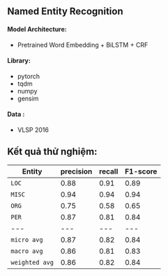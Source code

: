 ## Named Entity Recognition
#### Model Architecture:
  + Pretrained Word Embedding + BiLSTM + CRF

#### Library:
  + pytorch
  + tqdm
  + numpy
  + gensim
  
#### Data : 
  + VLSP 2016
  
## Kết quả thử nghiệm:  
Entity | precision	 | recall | F1-score
---|---|---|---
`LOC` | 0.88 | 0.91 | 0.89 
`MISC` | 0.94 | 0.94 | 0.94 
`ORG` | 0.75 | 0.58 | 0.65 
`PER` | 0.87 | 0.81 | 0.84
---|---|---|---
`micro avg` | 0.87 | 0.82 | 0.84
`macro avg` | 0.86 | 0.81 | 0.83
`weighted avg` | 0.86 | 0.82 | 0.84
